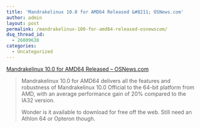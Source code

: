 ```yaml
---
title: 'Mandrakelinux 10.0 for AMD64 Released &#8211; OSNews.com'
author: admin
layout: post
permalink: /mandrakelinux-100-for-amd64-released-osnewscom/
dsq_thread_id:
  - 26009638
categories:
  - Uncategorized
---
```

[Mandrakelinux 10.0 for AMD64 Released &#8211; OSNews.com][1]  


> Mandrakelinux 10.0 for AMD64 delivers all the features and robustness of Mandrakelinux 10.0 Official to the 64-bit platform from AMD, with an average performance gain of 20% compared to the IA32 version.</p>
Wonder is it available to download for free off the web. Still need an Athlon 64 or Opteron though.

 [1]: http://www.osnews.com/story.php?news_id=6938